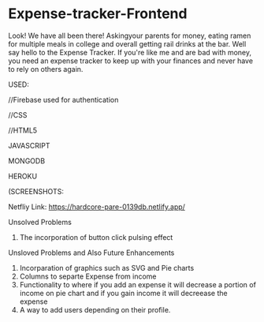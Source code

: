 # Expense-tracker-Frontend

Look! We have all been there! Askingyour parents for money, eating ramen for multiple meals in college and overall getting rail drinks at the bar. Well say hello to the Expense Tracker. If you're like me and are bad with money, you need an expense tracker to keep up with your finances and never have to rely on others again.

USED:

//Firebase used for authentication

//CSS

//HTML5

JAVASCRIPT

MONGODB

HEROKU



(SCREENSHOTS: 


Netfliy Link: https://hardcore-pare-0139db.netlify.app/

Unsolved Problems

1. The incorporation of button click pulsing effect


Unsloved Problems and Also Future Enhancements

1. Incorparation of graphics such as SVG and Pie charts
2. Columns to separte Expense from income
3. Functionality to where if you add an expense it will decrease a portion of income on pie chart and if you gain income it will decreease the expense
4. A way to add users depending on their profile.



